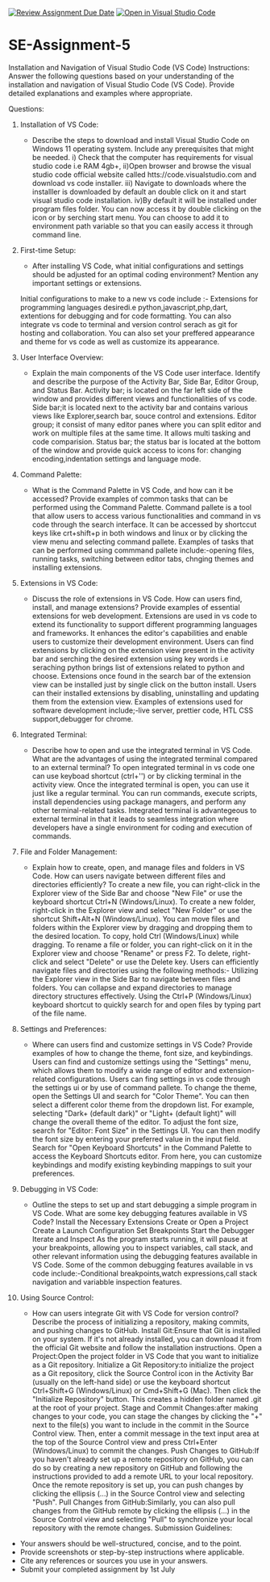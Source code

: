 [![Review Assignment Due Date](https://classroom.github.com/assets/deadline-readme-button-24ddc0f5d75046c5622901739e7c5dd533143b0c8e959d652212380cedb1ea36.svg)](https://classroom.github.com/a/XoLGRbHq)
[![Open in Visual Studio Code](https://classroom.github.com/assets/open-in-vscode-718a45dd9cf7e7f842a935f5ebbe5719a5e09af4491e668f4dbf3b35d5cca122.svg)](https://classroom.github.com/online_ide?assignment_repo_id=15248432&assignment_repo_type=AssignmentRepo)
# SE-Assignment-5
Installation and Navigation of Visual Studio Code (VS Code)
 Instructions:
Answer the following questions based on your understanding of the installation and navigation of Visual Studio Code (VS Code). Provide detailed explanations and examples where appropriate.

 Questions:

1. Installation of VS Code:
   - Describe the steps to download and install Visual Studio Code on Windows 11 operating system. Include any prerequisites that might be needed.
   i) Check that the computer has requirements for visual studio code i.e RAM 4gb+,
   ii)Open browser and browse the visual studio code official website called htts://code.visualstudio.com and download vs code installer.
   iii) Navigate to downloads where the installler is downloaded by default an double click on it and start visual studio code installation.
   iv)By default it will be installed under program files folder. You can now access it by double clicking on the icon or by serching start menu.
   You can choose to add it to environment path variable so that you can easily access it through command line.

2. First-time Setup:
   - After installing VS Code, what initial configurations and settings should be adjusted for an optimal coding environment? Mention any important settings or extensions.

   Initial configurations to make to a new vs code include :- Extensions for programming languages desiredi.e python,javascript,php,dart, extentions for debugging and for code formatting.
   You can also integrate vs code to terminal and version control serach as git for hosting and collaboration.
   You can also set your preffered appearance and theme for vs code as well as customize its appearance.

3. User Interface Overview:
   - Explain the main components of the VS Code user interface. Identify and describe the purpose of the Activity Bar, Side Bar, Editor Group, and Status Bar.
   Activity bar; is located on the far left side of the window and provides different views and functionalities of vs code.
   Side bar;it is located next to the activity bar and contains various views like Explorer,search bar, souce control and extensions.
   Editor group; it consist of many editor panes where you can split editor and work on multiple files at the same time. It allows multi tasking and code comparision.
   Status bar; the status bar is located at the bottom of the window and provide quick access to icons for: changing encoding,indentation settings and language mode.

4. Command Palette:
   - What is the Command Palette in VS Code, and how can it be accessed? Provide examples of common tasks that can be performed using the Command Palette.
      Command pallete is a tool that allow users to access various functionalities and command in vs code through the search interface.
      It can be accessed by shortccut keys like crt+shift+p in both windows and linux or by clicking the view menu and selecting command pallete.
      Examples of tasks that can be performed using commmand pallete include:-opening files, running tasks, switching between editor tabs, chnging themes and installing extensions.

5. Extensions in VS Code:
   - Discuss the role of extensions in VS Code. How can users find, install, and manage extensions? Provide examples of essential extensions for web development.
   Extensions are used in vs code to extend its functionality to support different programming languages and frameworks. It enhances the editor's capabilities and enable users to customize their development environment.
   Users can find extensions by clicking on the extension view present in the activity bar and serching the desired extension using key words i.e seraching python brings list of extensions related to python and choose.
   Extensions once found in the search bar of the extension view can be installed just by single click on the button install.
   Users can their installed extensions by disabling, uninstalling and updating them from the extension view.
   Examples of extensions used for software development include;-live server, prettier code, HTL CSS support,debugger for chrome.

6. Integrated Terminal:
   - Describe how to open and use the integrated terminal in VS Code. What are the advantages of using the integrated terminal compared to an external terminal?
      To open integrated terminal in vs code one can use keyboad shortcut (ctrl+'') or by clicking terminal in the activity view.
      Once the integrated terminal is open, you can use it just like a regular terminal. You can run commands, execute scripts, install dependencies using package managers, and perform any other terminal-related tasks.
      Integrated terminal is advantegeous to external terminal in that it leads to seamless integration where developers have a single environment for coding and execution of commands.
7. File and Folder Management:
   - Explain how to create, open, and manage files and folders in VS Code. How can users navigate between different files and directories efficiently?
   To create a new file, you can right-click in the Explorer view of the Side Bar and choose "New File" or use the keyboard shortcut Ctrl+N (Windows/Linux).
   To create a new folder, right-click in the Explorer view and select "New Folder" or use the    shortcut Shift+Alt+N (Windows/Linux).
   You can move files and folders within the Explorer view by dragging and dropping them to the desired location. To copy, hold Ctrl (Windows/Linux) while dragging.
   To rename a file or folder, you can right-click on it in the Explorer view and choose "Rename" or press F2. To delete, right-click and select "Delete" or use the Delete key.
   Users can efficiently navigate files and directories using the following methods:-
   Utilizing the Explorer view in the Side Bar to navigate between files and folders. You can collapse and expand directories to manage directory structures effectively.
   Using the Ctrl+P (Windows/Linux) keyboard shortcut to quickly search for and open files by typing part of the file name.

8. Settings and Preferences:
   - Where can users find and customize settings in VS Code? Provide examples of how to change the theme, font size, and keybindings.
      Users can find and customize settings using the "Settings" menu, which allows them to modify a wide range of editor and extension-related configurations.
      Users can fing settings in vs code through the settings ui or by use of command pallete.
      To change the theme, open the Settings UI and search for "Color Theme". You can then select a different color theme from the dropdown list. For example, selecting "Dark+ (default dark)" or "Light+ (default light)" will change the overall theme of the editor.
      To adjust the font size, search for "Editor: Font Size" in the Settings UI. You can then modify the font size by entering your preferred value in the input field.
      Search for "Open Keyboard Shortcuts" in the Command Palette to access the Keyboard Shortcuts editor. From here, you can customize keybindings and modify existing keybinding mappings to suit your preferences.

9. Debugging in VS Code:
   - Outline the steps to set up and start debugging a simple program in VS Code. What are some key debugging features available in VS Code?
      Install the Necessary Extensions
      Create or Open a Project
      Create a Launch Configuration
      Set Breakpoints
      Start the Debugger
      Iterate and Inspect
As the program starts running, it will pause at your breakpoints, allowing you to inspect variables, call stack, and other relevant information using the debugging features available in VS Code.
Some of the common debugging features available in vs code include:-Conditional breakpoints,watch expressions,call stack navigation and variabble inspection features.
10. Using Source Control:
    - How can users integrate Git with VS Code for version control? Describe the process of initializing a repository, making commits, and pushing changes to GitHub.
      Install Git:Ensure that Git is installed on your system. If it's not already installed, you can download it from the official Git website and follow the installation instructions.
      Open a Project:Open the project folder in VS Code that you want to initialize as a Git repository.
      Initialize a Git Repository:to initialize the project as a Git repository, click the Source Control icon in the Activity Bar (usually on the left-hand side) or use the keyboard shortcut Ctrl+Shift+G (Windows/Linux) or Cmd+Shift+G (Mac). Then click the "Initialize Repository" button. This creates a hidden folder named .git at the root of your project.
      Stage and Commit Changes:after making changes to your code, you can stage the changes by clicking the "+" next to the file(s) you want to include in the commit in the Source Control view. Then, enter a commit message in the text input area at the top of the Source Control view and press Ctrl+Enter (Windows/Linux) to commit the changes.
      Push Changes to GitHub:If you haven't already set up a remote repository on GitHub, you can do so by creating a new repository on GitHub and following the instructions provided to add a remote URL to your local repository. Once the remote repository is set up, you can push changes by clicking the ellipsis (...) in the Source Control view and selecting "Push".
      Pull Changes from GitHub:Similarly, you can also pull changes from the GitHub remote by clicking the ellipsis (...) in the Source Control view and selecting "Pull" to synchronize your local repository with the remote changes.
 Submission Guidelines:
- Your answers should be well-structured, concise, and to the point.
- Provide screenshots or step-by-step instructions where applicable.
- Cite any references or sources you use in your answers.
- Submit your completed assignment by 1st July 

